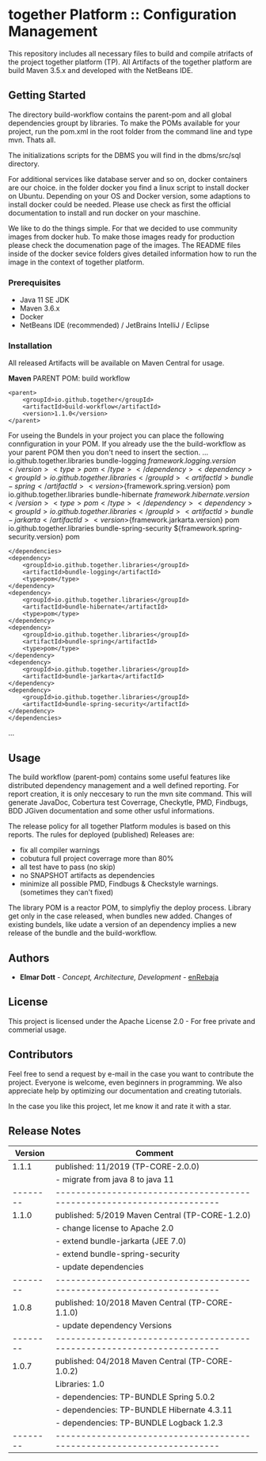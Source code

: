 # together Platform :: Configuration Management

This repository includes all necessary files to build and compile atrifacts of the
project together platform (TP). All Artifacts of the together platform are build
Maven 3.5.x and developed with the NetBeans IDE.

## Getting Started

The directory build-workflow contains the parent-pom and all global dependencies
groupt by libraries. To make the POMs available for your project, run the pom.xml
in the root folder from the command line and type mvn. Thats all.

The initializations scripts for the DBMS you will find in the dbms/src/sql directory.

For additional services like database server and so on, docker containers are our
choice. in the folder docker you find a linux script to install docker on Ubuntu.
Depending on your OS and Docker version, some adaptions to install docker could
be needed. Please use check as first the official documentation to install and run
docker on your maschine.

We like to do the things simple. For that we decided to use community images from
docker hub. To make those images ready for production please check the documenation
page of the images. The README files inside of the docker sevice folders gives
detailed information how to run the image in the context of together platform.

### Prerequisites

* Java 11 SE JDK
* Maven 3.6.x
* Docker
* NetBeans IDE (recommended) / JetBrains IntelliJ / Eclipse

### Installation

All released Artifacts will be available on Maven Central for usage.

**Maven**
PARENT POM: build workflow
```
<parent>
    <groupId>io.github.together</groupId>
    <artifactId>build-workflow</artifactId>
    <version>1.1.0</version>
</parent>
```
For useing the Bundels in your project you can place the following connfiguration
in your POM. If you already use the the build-workflow as your parent POM then you
don't need to insert the <dependency> section.
...
    <dependencyManagement>
        <dependencies>
            <dependency>
                <groupId>io.github.together.libraries</groupId>
                <artifactId>bundle-logging</artifactId>
                <version>${framework.logging.version}</version>
                <type>pom</type>
            </dependency>
            <dependency>
                <groupId>io.github.together.libraries</groupId>
                <artifactId>bundle-spring</artifactId>
                <version>${framework.spring.version}</version>
                <type>pom</type>
            </dependency>
            <dependency>
                <groupId>io.github.together.libraries</groupId>
                <artifactId>bundle-hibernate</artifactId>
                <version>${framework.hibernate.version}</version>
                <type>pom</type>
            </dependency>
            <dependency>
                <groupId>io.github.together.libraries</groupId>
                <artifactId>bundle-jarkarta</artifactId>
                <version>${framework.jarkarta.version}</version>
                <type>pom</type>
            </dependency>
            <dependency>
                <groupId>io.github.together.libraries</groupId>
                <artifactId>bundle-spring-security</artifactId>
                <version>${framework.spring-security.version}</version>
                <type>pom</type>
            </dependency>
        </dependencies>
    </dependencyManagement>

    </dependencies>
    <dependency>
        <groupId>io.github.together.libraries</groupId>
        <artifactId>bundle-logging</artifactId>
        <type>pom</type>
    </dependency>
    <dependency>
        <groupId>io.github.together.libraries</groupId>
        <artifactId>bundle-hibernate</artifactId>
        <type>pom</type>
    </dependency>
    <dependency>
        <groupId>io.github.together.libraries</groupId>
        <artifactId>bundle-spring</artifactId>
        <type>pom</type>
    </dependency>
    <dependency>
        <groupId>io.github.together.libraries</groupId>
        <artifactId>bundle-jarkarta</artifactId>
    </dependency>
    <dependency>
        <groupId>io.github.together.libraries</groupId>
        <artifactId>bundle-spring-security</artifactId>
    </dependency>
    </dependencies>
...

## Usage

The build workflow (parent-pom) contains some useful features like distributed
dependency management and a well defined reporting. For report creation, it is only
neccesary to run the mvn site command. This will generate JavaDoc,
Cobertura test Coverrage, Checkytle, PMD, Findbugs, BDD JGiven documentation and
some other usful informations.

The release policy for all together Platform modules is based on this reports. The
rules for deployed (published) Releases are:
* fix all compiler warnings
* cobutura full project coverrage more than 80%
* all test have to pass (no skip)
* no SNAPSHOT artifacts as dependencies
* minimize all possible PMD, Findbugs & Checkstyle warnings. (sometimes they can't fixed)

The library POM is a reactor POM, to simplyfiy the deploy process. Library get only
in the case released, when bundles new added. Changes of existing bundels, like
udate a version of an dependency implies a new release of the bundle and the build-workflow.

## Authors

* **Elmar Dott** - *Concept, Architecture, Development* - [enRebaja](https://enRebaja.wordpress.com)

## License

This project is licensed under the Apache License 2.0 - For free private and
commerial usage.

## Contributors

Feel free to send a request by e-mail in the case you want to contribute the
project. Everyone is welcome, even beginners in programming. We also appreciate
help by optimizing our documentation and creating tutorials.

In the case you like this project, let me know it and rate it with a star.

## Release Notes

|Version | Comment
|--------|----------------------------------------------------------------------
| 1.1.1  | published: 11/2019 (TP-CORE-2.0.0)
|        |  - migrate from java 8 to java 11 
|--------|----------------------------------------------------------------------
| 1.1.0  | published: 5/2019 Maven Central (TP-CORE-1.2.0)
|        |  - change license to Apache 2.0
|        |  - extend bundle-jarkarta (JEE 7.0)
|        |  - extend bundle-spring-security 
|        |  - update dependencies
|--------|----------------------------------------------------------------------
| 1.0.8  | published: 10/2018 Maven Central (TP-CORE-1.1.0)
|        |  - update dependency Versions
|--------|----------------------------------------------------------------------
| 1.0.7  | published: 04/2018 Maven Central (TP-CORE-1.0.2)
|        | Libraries: 1.0
|        |  - dependencies: TP-BUNDLE Spring 5.0.2
|        |  - dependencies: TP-BUNDLE Hibernate 4.3.11
|        |  - dependencies: TP-BUNDLE Logback 1.2.3
|--------|----------------------------------------------------------------------
